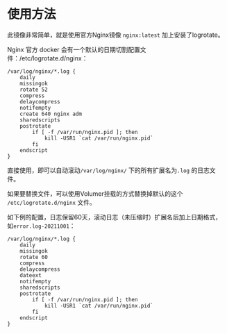 # 使用方法

此镜像非常简单，就是使用官方Nginx镜像 `nginx:latest` 加上安装了logrotate。

Nginx 官方 docker 会有一个默认的日期切割配置文件：/etc/logrotate.d/nginx：

```ba
/var/log/nginx/*.log {
    daily
    missingok
    rotate 52
    compress
    delaycompress
    notifempty
    create 640 nginx adm
    sharedscripts
    postrotate
        if [ -f /var/run/nginx.pid ]; then
            kill -USR1 `cat /var/run/nginx.pid`
        fi
    endscript
}
```

直接使用，即可以自动滚动`/var/log/nginx/` 下的所有扩展名为`.log` 的日志文件。

如果要替换文件，可以使用Volumer挂载的方式替换掉默认的这个 `/etc/logrotate.d/nginx` 文件。

如下例的配置，日志保留60天，滚动日志（未压缩时）扩展名后加上日期格式，如`error.log-20211001`：

```bas
/var/log/nginx/*.log {
    daily
    missingok
    rotate 60
    compress
    delaycompress
    dateext
    notifempty
    sharedscripts
    postrotate
        if [ -f /var/run/nginx.pid ]; then
            kill -USR1 `cat /var/run/nginx.pid`
        fi
    endscript
}
```

